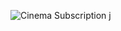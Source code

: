 ![Cinema Subscription j](https://github.com/user-attachments/assets/eeea335b-aa8a-48eb-881e-32f44ba23963)
